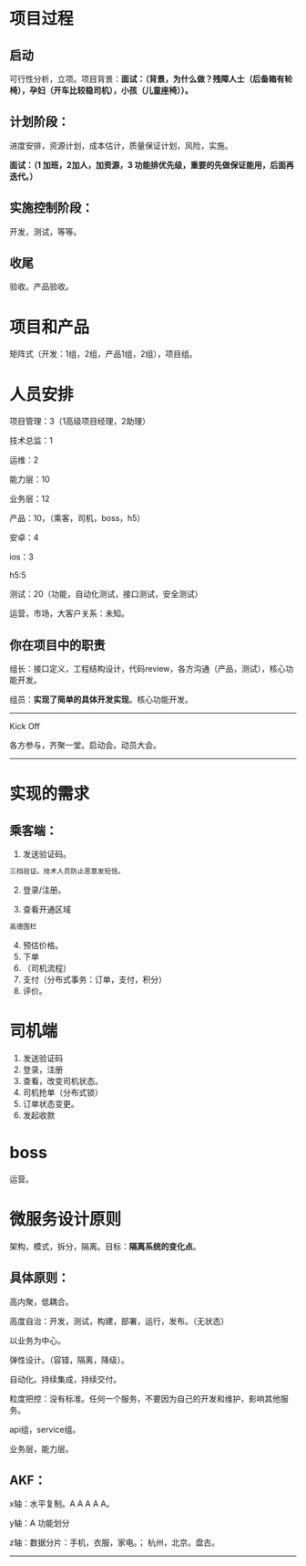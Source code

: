 # 项目过程

## 启动

可行性分析，立项。项目背景：**面试：（背景，为什么做？残障人士（后备箱有轮椅），孕妇（开车比较稳司机），小孩（儿童座椅））。**



## 计划阶段：

进度安排，资源计划，成本估计，质量保证计划，风险，实施。

**面试：（1 加班，2加人，加资源，3 功能排优先级，重要的先做保证能用，后面再迭代。）**



## 实施控制阶段：

开发，测试，等等。



## 收尾

验收。产品验收。



# 项目和产品

矩阵式（开发：1组，2组，产品1组，2组），项目组。



# 人员安排

项目管理：3（1高级项目经理，2助理）

技术总监：1

运维：2

能力层：10

业务层：12

产品：10，（乘客，司机，boss，h5）

安卓：4

ios：3

h5:5

测试：20（功能，自动化测试，接口测试，安全测试）

运营，市场，大客户关系：未知。

## 你在项目中的职责

组长：接口定义，工程结构设计，代码review，各方沟通（产品，测试），核心功能开发。

组员：**实现了简单的具体开发实现**。核心功能开发。





----

Kick Off

各方参与，齐聚一堂。启动会。动员大会。



---



# 实现的需求

## 乘客端：

1. 发送验证码。

```sh
三挡验证。技术人员防止恶意发短信。
```



2. 登录/注册。

3. 查看开通区域

```sh
高德围栏
```

4. 预估价格。
5. 下单
6. （司机流程）
7. 支付（分布式事务：订单，支付，积分）
8. 评价。

# 司机端

1. 发送验证码
2. 登录，注册
3. 查看，改变司机状态。
4. 司机抢单（分布式锁）
5. 订单状态变更。
6. 发起收款

# boss

运营。



# 微服务设计原则

架构，模式，拆分，隔离。目标：**隔离系统的变化点**。



## 具体原则：

高内聚，低耦合。

高度自治：开发，测试，构建，部署，运行，发布。（无状态）

以业务为中心。

弹性设计。（容错，隔离，降级）。

自动化。持续集成，持续交付。

粒度把控：没有标准。任何一个服务，不要因为自己的开发和维护，影响其他服务。



api组，service组。

业务层，能力层。



## AKF：

x轴：水平复制。A  A  A   A   A。

y轴：A 功能划分

z轴：数据分片：手机，衣服，家电。； 杭州，北京。盘古。



---









































